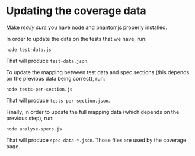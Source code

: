 # Updating the coverage data #

Make _really sure_ you have [node][1] and [phantomjs][2] properly installed.

In order to update the data on the tests that we have, run:

    node test-data.js

That will produce `test-data.json`.

To update the mapping between test data and spec sections (this depends on
the previous data being correct), run:

    node tests-per-section.js

That will produce `tests-per-section.json`.

Finally, in order to update the full mapping data (which depends on the previous
step), run:

    node analyse-specs.js

That will produce `spec-data-*.json`. Those files are used by the coverage page.

[1]: http://nodejs.org
[2]: http://phantomjs.org/
